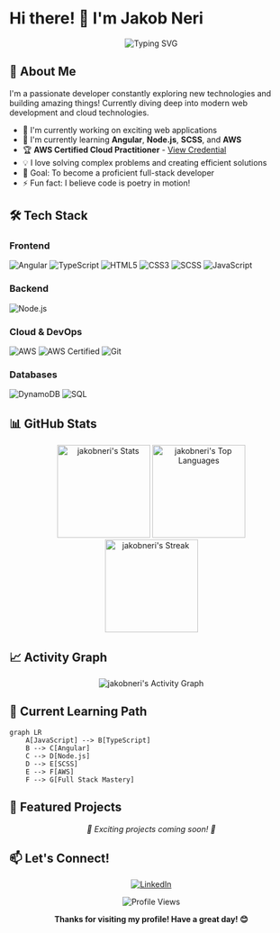 # Hi there! 👋 I'm Jakob Neri

<div align="center">
  <img src="https://readme-typing-svg.herokuapp.com?font=Fira+Code&pause=1000&color=36BCF7&center=true&vCenter=true&width=435&lines=Full+Stack+Developer;Angular+%26+Node.js+Enthusiast;Cloud+Computing+Explorer;Always+Learning+Something+New!" alt="Typing SVG" />
</div>

## 🚀 About Me

I'm a passionate developer constantly exploring new technologies and building amazing things! Currently diving deep into modern web development and cloud technologies.

- 🔭 I'm currently working on exciting web applications
- 🌱 I'm currently learning **Angular**, **Node.js**, **SCSS**, and **AWS**
- 🏆 **AWS Certified Cloud Practitioner** - [View Credential](https://www.credly.com/users/jakob-neri/badges#credly)
- 💡 I love solving complex problems and creating efficient solutions
- 🎯 Goal: To become a proficient full-stack developer
- ⚡ Fun fact: I believe code is poetry in motion!

## 🛠️ Tech Stack

### Frontend
![Angular](https://img.shields.io/badge/Angular-DD0031?style=for-the-badge&logo=angular&logoColor=white)
![TypeScript](https://img.shields.io/badge/TypeScript-007ACC?style=for-the-badge&logo=typescript&logoColor=white)
![HTML5](https://img.shields.io/badge/HTML5-E34F26?style=for-the-badge&logo=html5&logoColor=white)
![CSS3](https://img.shields.io/badge/CSS3-1572B6?style=for-the-badge&logo=css3&logoColor=white)
![SCSS](https://img.shields.io/badge/SCSS-CC6699?style=for-the-badge&logo=sass&logoColor=white)
![JavaScript](https://img.shields.io/badge/JavaScript-F7DF1E?style=for-the-badge&logo=javascript&logoColor=black)

### Backend
![Node.js](https://img.shields.io/badge/Node.js-43853D?style=for-the-badge&logo=node.js&logoColor=white)

### Cloud & DevOps
![AWS](https://img.shields.io/badge/Amazon_AWS-232F3E?style=for-the-badge&logo=amazon-aws&logoColor=white)
![AWS Certified](https://img.shields.io/badge/AWS_Certified-Cloud_Practitioner-FF9900?style=for-the-badge&logo=amazon-aws&logoColor=white)
![Git](https://img.shields.io/badge/Git-F05032?style=for-the-badge&logo=git&logoColor=white)

### Databases
![DynamoDB](https://img.shields.io/badge/Amazon_DynamoDB-4053D6?style=for-the-badge&logo=amazon-dynamodb&logoColor=white)
![SQL](https://img.shields.io/badge/SQL-336791?style=for-the-badge&logo=postgresql&logoColor=white)

## 📊 GitHub Stats

<div align="center">
  <img src="https://github-readme-stats.vercel.app/api?username=jakobneri&theme=tokyonight&show_icons=true&hide_border=true&count_private=true" alt="jakobneri's Stats" height="165">
  <img src="https://github-readme-stats.vercel.app/api/top-langs/?username=jakobneri&theme=tokyonight&show_icons=true&hide_border=true&layout=compact" alt="jakobneri's Top Languages" height="165">
</div>

<div align="center">
  <img src="https://github-readme-streak-stats.herokuapp.com/?user=jakobneri&theme=tokyonight&hide_border=true" alt="jakobneri's Streak" height="165">
</div>



## 📈 Activity Graph
<div align="center">
  <img src="https://github-readme-activity-graph.vercel.app/graph?username=jakobneri&bg_color=1a1b27&color=70a5fd&line=70a5fd&point=ffffff&area=true&hide_border=true&custom_title=Lifetime%20Contribution%20Graph&days=365" alt="jakobneri's Activity Graph">
</div>

## 🎯 Current Learning Path

```mermaid
graph LR
    A[JavaScript] --> B[TypeScript]
    B --> C[Angular]
    C --> D[Node.js]
    D --> E[SCSS]
    E --> F[AWS]
    F --> G[Full Stack Mastery]
```

## 🌟 Featured Projects

<!-- You can add your projects here when you have them -->
<div align="center">
  <i>🚧 Exciting projects coming soon! 🚧</i>
</div>

## 📫 Let's Connect!

<div align="center">
  
[![LinkedIn](https://img.shields.io/badge/LinkedIn-0077B5?style=for-the-badge&logo=linkedin&logoColor=white)](https://www.linkedin.com/in/jakob-neri-956b24373/)

</div>


<div align="center">
  <img src="https://komarev.com/ghpvc/?username=jakobneri&color=blueviolet&style=flat-square&label=Profile+Views" alt="Profile Views">
  
  **Thanks for visiting my profile! Have a great day! 😊**
</div>

<!---
jakobneri/jakobneri is a ✨ special ✨ repository because its `README.md` (this file) appears on your GitHub profile.
You can click the Preview link to take a look at your changes.
--->
